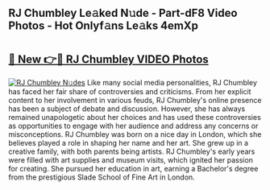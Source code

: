 ## RJ Chumbley Le𝚊ked N𝚞de - Part-dF8 Video Photos - Hot Onlyf𝚊ns Le𝚊ks 4emXp

# <h2><a href="http://ab4743.deff.icu/?id=RJ+Chumbley">🔗 New 👉🔴 RJ Chumbley VIDEO Photos</a></h2>

[![RJ Chumbley N𝚞des](https://i.imgur.com/rIISA9y.gif)](http://ab4743.deff.icu/?id=RJ+Chumbley)
Like many social media personalities, RJ Chumbley has faced her fair share of controversies and criticisms. From her explicit content to her involvement in various feuds, RJ Chumbley's online presence has been a subject of debate and discussion. However, she has always remained unapologetic about her choices and has used these controversies as opportunities to engage with her audience and address any concerns or misconceptions. RJ Chumbley was born on a nice day in London, which she believes played a role in shaping her name and her art. She grew up in a creative family, with both parents being artists. RJ Chumbley's early years were filled with art supplies and museum visits, which ignited her passion for creating. She pursued her education in art, earning a Bachelor's degree from the prestigious Slade School of Fine Art in London.
